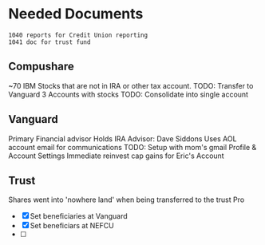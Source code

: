 # Needed Documents
	1040 reports for Credit Union reporting 
	1041 doc for trust fund

## Compushare
~70 IBM Stocks that are not in IRA or other tax account. 
	TODO: Transfer to Vanguard
3 Accounts with stocks
	TODO: Consolidate into single account

## Vanguard
Primary Financial advisor
Holds IRA
Advisor: Dave Siddons
Uses AOL account email for communications
	TODO: Setup with mom's gmail
Profile & Account Settings
	Immediate reinvest cap gains for Eric's Account

## Trust
Shares went into 'nowhere land' when being transferred to the trust
Pro



- [x] Set beneficiaries at Vanguard
- [x] Set beneficiars at NEFCU
- [ ] 
